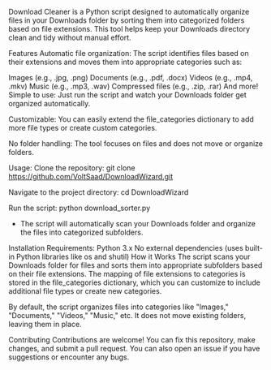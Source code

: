 Download Cleaner is a Python script designed to automatically organize files in your Downloads folder by sorting them into categorized folders based on file extensions. This tool helps keep your Downloads directory clean and tidy without manual effort.

Features
Automatic file organization: The script identifies files based on their extensions and moves them into appropriate categories such as:

Images (e.g., .jpg, .png)
Documents (e.g., .pdf, .docx)
Videos (e.g., .mp4, .mkv)
Music (e.g., .mp3, .wav)
Compressed files (e.g., .zip, .rar)
And more!
Simple to use: Just run the script and watch your Downloads folder get organized automatically.

Customizable: You can easily extend the file_categories dictionary to add more file types or create custom categories.

No folder handling: The tool focuses on files and does not move or organize folders.

Usage:
Clone the repository:
   git clone https://github.com/VoltSaad/DownloadWizard.git

Navigate to the project directory:
   cd DownloadWizard
   
Run the script:
   python download_sorter.py
   
* The script will automatically scan your Downloads folder and organize the files into categorized subfolders.

Installation
Requirements:
Python 3.x
No external dependencies (uses built-in Python libraries like os and shutil)
How it Works
The script scans your Downloads folder for files and sorts them into appropriate subfolders based on their file extensions. The mapping of file extensions to categories is stored in the file_categories dictionary, which you can customize to include additional file types or create new categories.

By default, the script organizes files into categories like "Images," "Documents," "Videos," "Music," etc. It does not move existing folders, leaving them in place.

Contributing
Contributions are welcome! You can fix this repository, make changes, and submit a pull request. You can also open an issue if you have suggestions or encounter any bugs.

